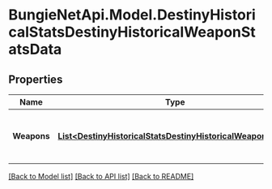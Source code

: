 
# BungieNetApi.Model.DestinyHistoricalStatsDestinyHistoricalWeaponStatsData

## Properties

Name | Type | Description | Notes
------------ | ------------- | ------------- | -------------
**Weapons** | [**List&lt;DestinyHistoricalStatsDestinyHistoricalWeaponStats&gt;**](DestinyHistoricalStatsDestinyHistoricalWeaponStats.md) | List of weapons and their perspective values. | [optional] 

[[Back to Model list]](../README.md#documentation-for-models)
[[Back to API list]](../README.md#documentation-for-api-endpoints)
[[Back to README]](../README.md)

